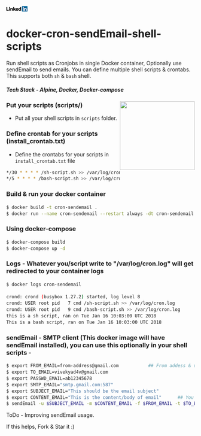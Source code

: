 [![LinkedIn](https://github.com/vivekyad4v/public-images/raw/master/generic/LinkedIn-vivekyad4v.png)](https://www.linkedin.com/in/vivekyad4v/)

# docker-cron-sendEmail-shell-scripts
Run shell scripts as Cronjobs in single Docker container, Optionally use sendEmail to send emails. You can define multiple shell scripts & crontabs. This supports both `sh` & `bash` shell.

##### Tech Stack - Alpine, Docker, Docker-compose
<a href="https://github.com/vivekyad4v?tab=followers"><img align="right" width="200" height="183" src="https://s3.amazonaws.com/github/ribbons/forkme_left_green_007200.png" /></a>

### Put your scripts (scripts/)

- Put all your shell scripts in `scripts` folder.

### Define crontab for your scripts (install_crontab.txt)

- Define the crontabs for your scripts in `install_crontab.txt` file
```sh
*/30 * * * * /sh-script.sh >> /var/log/cron.log
*/5 * * * * /bash-script.sh >> /var/log/cron.log
```

### Build & run your docker container
```sh
$ docker build -t cron-sendemail .
$ docker run --name cron-sendemail --restart always -dt cron-sendemail
```

### Using docker-compose  
```sh
$ docker-compose build
$ docker-compose up -d
```
### Logs - Whatever you/script write to "/var/log/cron.log" will get redirected to your container logs 
```sh
$ docker logs cron-sendemail 

crond: crond (busybox 1.27.2) started, log level 8
crond: USER root pid   7 cmd /sh-script.sh >> /var/log/cron.log
crond: USER root pid   9 cmd /bash-script.sh >> /var/log/cron.log
this is a sh script, ran on Tue Jan 16 10:03:00 UTC 2018
This is a bash script, ran on Tue Jan 16 10:03:00 UTC 2018
```

### sendEmail - SMTP client (This docker image will have sendEmail installed), you can use this optionally in your shell scripts - 

```sh
$ export FROM_EMAIL=from-address@gmail.com           ## From addess & user email for authentication
$ export TO_EMAIL=vivekyad4v@gmail.com
$ export PASSWD_EMAIL=ab12345678
$ export SMTP_EMAIL="smtp.gmail.com:587"
$ export SUBJECT_EMAIL="This should be the email subject"
$ export CONTENT_EMAIL="This is the content/body of email"      ## You can give file as a content
$ sendEmail -u $SUBJECT_EMAIL -m $CONTENT_EMAIL -f $FROM_EMAIL -t $TO_EMAIL -s $SMTP_EMAIL -o tls=yes -xu $FROM_EMAIL -xp $PASSWD 
```

ToDo - Improving sendEmail usage.

If this helps, Fork & Star it :)
